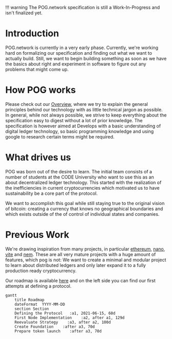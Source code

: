 <!-- prettier-ignore -->
!!! warning
    The POG.network specification is still a Work-In-Progress and isn't finalized yet.

# Introduction

POG.network is currently in a very early phase. Currently, we're working hard on formalizing our specification and finding out what we want to actually build. Still, we want to begin building something as soon as we have the basics about right and experiment in software to figure out any problems that might come up.

# How POG works

Please check out our [Overview](protocol/README.md), where we try to explain the general principles behind our technology with as little technical jargon as possible. In general, while not always possible, we strive to keep everything about the specification easy to digest without a lot of prior knowledge. The specification is however aimed at Develops with a basic understanding of digital ledger technology, so basic programming knowledge and using google to research certain terms might be required.

# What drives us

POG was born out of the desire to learn. The initial team consists of a number of students at the CODE University who want to use this as an about decentralized ledger technology. This started with the realization of the inefficiencies in current cryptocurrencies which motivated us to have sustainability be a core part of the protocol.

We want to accomplish this goal while still staying true to the original vision of bitcoin: creating a currency that knows no geographical boundaries and which exists outside of the of control of individual states and companies.

# Previous Work

We're drawing inspiration from many projects, in particular [ethereum](https://ethereum.org/), [nano](https://nano.org), [vite](https://vite.org) and [nem](https://nem.io).
These are all very mature projects with a huge amount of features, which pog is not: We want to create a minimal and modular project to learn about distributed ledgers and only later expand it to a fully production ready cryptocurrency.

Our roadmap is available [here](https://github.com/orgs/pognetwork/projects/1) and on the left side you can find our first attempts at defining a protocol.

```mermaid
gantt
    title Roadmap
    dateFormat  YYYY-MM-DD
    section Section
    Defining the Protocol   :a1, 2021-06-15, 60d
    First Node Implementation    :a2, after a1, 129d
    Reevaluate Strategy    :a3, after a2, 100d
    Create Foundation    :after a3, 70d
    Prepare token launch    :after a3, 70d
```
